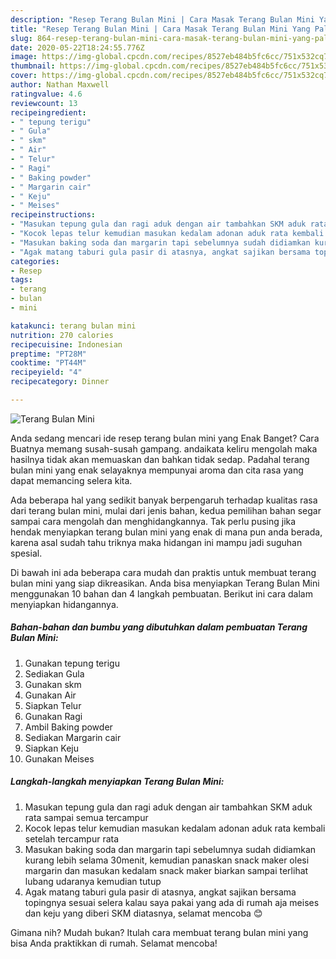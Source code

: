 ```yaml
---
description: "Resep Terang Bulan Mini | Cara Masak Terang Bulan Mini Yang Paling Enak"
title: "Resep Terang Bulan Mini | Cara Masak Terang Bulan Mini Yang Paling Enak"
slug: 864-resep-terang-bulan-mini-cara-masak-terang-bulan-mini-yang-paling-enak
date: 2020-05-22T18:24:55.776Z
image: https://img-global.cpcdn.com/recipes/8527eb484b5fc6cc/751x532cq70/terang-bulan-mini-foto-resep-utama.jpg
thumbnail: https://img-global.cpcdn.com/recipes/8527eb484b5fc6cc/751x532cq70/terang-bulan-mini-foto-resep-utama.jpg
cover: https://img-global.cpcdn.com/recipes/8527eb484b5fc6cc/751x532cq70/terang-bulan-mini-foto-resep-utama.jpg
author: Nathan Maxwell
ratingvalue: 4.6
reviewcount: 13
recipeingredient:
- " tepung terigu"
- " Gula"
- " skm"
- " Air"
- " Telur"
- " Ragi"
- " Baking powder"
- " Margarin cair"
- " Keju"
- " Meises"
recipeinstructions:
- "Masukan tepung gula dan ragi aduk dengan air tambahkan SKM aduk rata sampai semua tercampur"
- "Kocok lepas telur kemudian masukan kedalam adonan aduk rata kembali setelah tercampur rata"
- "Masukan baking soda dan margarin tapi sebelumnya sudah didiamkan kurang lebih selama 30menit, kemudian panaskan snack maker olesi margarin dan masukan kedalam snack maker biarkan sampai terlihat lubang udaranya kemudian tutup"
- "Agak matang taburi gula pasir di atasnya, angkat sajikan bersama topingnya sesuai selera kalau saya pakai yang ada di rumah aja meises dan keju yang diberi SKM diatasnya, selamat mencoba 😊"
categories:
- Resep
tags:
- terang
- bulan
- mini

katakunci: terang bulan mini 
nutrition: 270 calories
recipecuisine: Indonesian
preptime: "PT28M"
cooktime: "PT44M"
recipeyield: "4"
recipecategory: Dinner

---
```



![Terang Bulan Mini](https://img-global.cpcdn.com/recipes/8527eb484b5fc6cc/751x532cq70/terang-bulan-mini-foto-resep-utama.jpg)

Anda sedang mencari ide resep terang bulan mini yang Enak Banget? Cara Buatnya memang susah-susah gampang. andaikata keliru mengolah maka hasilnya tidak akan memuaskan dan bahkan tidak sedap. Padahal terang bulan mini yang enak selayaknya mempunyai aroma dan cita rasa yang dapat memancing selera kita.



Ada beberapa hal yang sedikit banyak berpengaruh terhadap kualitas rasa dari terang bulan mini, mulai dari jenis bahan, kedua pemilihan bahan segar sampai cara mengolah dan menghidangkannya. Tak perlu pusing jika hendak menyiapkan terang bulan mini yang enak di mana pun anda berada, karena asal sudah tahu triknya maka hidangan ini mampu jadi suguhan spesial.


Di bawah ini ada beberapa cara mudah dan praktis untuk membuat terang bulan mini yang siap dikreasikan. Anda bisa menyiapkan Terang Bulan Mini menggunakan 10 bahan dan 4 langkah pembuatan. Berikut ini cara dalam menyiapkan hidangannya.

<!--inarticleads1-->

##### Bahan-bahan dan bumbu yang dibutuhkan dalam pembuatan Terang Bulan Mini:

1. Gunakan  tepung terigu
1. Sediakan  Gula
1. Gunakan  skm
1. Gunakan  Air
1. Siapkan  Telur
1. Gunakan  Ragi
1. Ambil  Baking powder
1. Sediakan  Margarin cair
1. Siapkan  Keju
1. Gunakan  Meises




<!--inarticleads2-->

##### Langkah-langkah menyiapkan Terang Bulan Mini:

1. Masukan tepung gula dan ragi aduk dengan air tambahkan SKM aduk rata sampai semua tercampur
1. Kocok lepas telur kemudian masukan kedalam adonan aduk rata kembali setelah tercampur rata
1. Masukan baking soda dan margarin tapi sebelumnya sudah didiamkan kurang lebih selama 30menit, kemudian panaskan snack maker olesi margarin dan masukan kedalam snack maker biarkan sampai terlihat lubang udaranya kemudian tutup
1. Agak matang taburi gula pasir di atasnya, angkat sajikan bersama topingnya sesuai selera kalau saya pakai yang ada di rumah aja meises dan keju yang diberi SKM diatasnya, selamat mencoba 😊




Gimana nih? Mudah bukan? Itulah cara membuat terang bulan mini yang bisa Anda praktikkan di rumah. Selamat mencoba!
